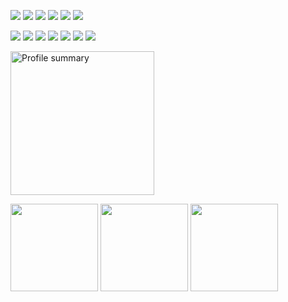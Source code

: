<p align="left">
  <img src="https://img.shields.io/badge/linkedin-%230077B5.svg?logo=linkedin&logoColor=white" />
  <img src="https://img.shields.io/badge/apetsiuk-%231DA1F2.svg?logo=Twitter&logoColor=white" />
  <img src="https://img.shields.io/badge/ResearchGate-00CCBB?logo=ResearchGate&logoColor=white" />
  <img src="https://img.shields.io/badge/Reddit-FF4500?logo=reddit&logoColor=white" />
  <img src="https://img.shields.io/badge/apetsiuk-%23FF0000.svg?logo=YouTube&logoColor=white" />
  <img src="https://img.shields.io/badge/Medium-12100E?logo=medium&logoColor=white" />
</p>

<p align="left">
  <img src="https://img.shields.io/badge/opencv-%23white.svg?logo=opencv&logoColor=white" />
  <img src="https://img.shields.io/badge/PyTorch-%23EE4C2C.svg?logo=PyTorch&logoColor=white" />
  <img src="https://img.shields.io/badge/ros-%230A0FF9.svg?logo=ros&logoColor=white" />
  <img src="https://img.shields.io/badge/blender-%23F5792A.svg?logo=blender&logoColor=white" />
  <img src="https://img.shields.io/badge/-RaspberryPi-C51A4A?logo=Raspberry-Pi" />
  <img src="https://img.shields.io/badge/-Arduino-00979D?logo=Arduino&logoColor=white" />
  <img src="https://img.shields.io/badge/Android-3DDC84?logo=android&logoColor=white" />
  
</p>


<!--
**apetsiuk/apetsiuk** is a ✨ _special_ ✨ repository because its `README.md` (this file) appears on your GitHub profile.

Here are some ideas to get you started:

https://github.com/VishwaGauravIn/pretty-readme-badges

<img src="https://img.shields.io/badge/python-3670A0?logo=python&logoColor=ffdd54" />
<img src="https://img.shields.io/badge/c++-%2300599C.svg?logo=c%2B%2B&logoColor=white" />
<img src="https://img.shields.io/badge/Flutter-%2302569B.svg?logo=Flutter&logoColor=white" />
<img src="https://img.shields.io/badge/javascript-%23323330.svg?logo=javascript&logoColor=%23F7DF1E" />
<img src="https://img.shields.io/badge/Linux-FCC624?logo=linux&logoColor=black" />

<img src="https://img.shields.io/badge/Academia-fff?style=for-the-badge&logo=academia&logoColor=black" />

- 🔭 I’m currently working on ...
- 🌱 I’m currently learning ...
- 👯 I’m looking to collaborate on ...
- 🤔 I’m looking for help with ...
- 💬 Ask me about ...
- 📫 How to reach me: ...
- 😄 Pronouns: ...
- ⚡ Fun fact: ...
-->

<p>
  <img height="230em" src="http://github-profile-summary-cards.vercel.app/api/cards/profile-details?username=apetsiuk&theme=github" alt="Profile summary" align="center"/>
</p>

<p>
  <img height="140em" src="https://github-readme-stats.vercel.app/api?username=apetsiuk&show_icons=true&rank_icon=percentile&theme=default&count_private=true" />
  <img height="140em" src="https://github-readme-stats.vercel.app/api/top-langs/?username=apetsiuk&layout=compact" />
  <img height="140em" src="http://github-profile-summary-cards.vercel.app/api/cards/repos-per-language?username=apetsiuk&theme=github" />
</p>

